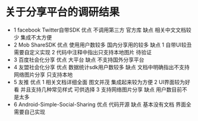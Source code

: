 # 关于分享平台的调研结果
- 1 facebook Twitter自带SDK
优点 不调用第三方 官方库
缺点 相关中文文档较少 集成不太方便
- 2 Mob ShareSDK
优点 使用用户数较多 国内分享用的较多
缺点 1 自带UI较丑 需要自定义实现 2 代码中注释中指出只支持本地图片 待验证
- 3 百度社会化分享
优点 大平台
缺点 不支持国外分享平台
- 4 友盟社会化分享
优点 数据统计sdk用户数较多
缺点 文档中明确指出不支持网络图片分享 只支持本地
- 5 友推
优点 1 相关文档详细全面 图文并茂 集成起来较为方便
2 UI界面较为好看 并且支持几种常见样式 可供选择
3 支持网络图片分享
缺点 用户数目前不是太多
- 6 Android-Simple-Social-Sharing
优点 代码开源
缺点 基本没有文档 界面全需要自己实现
